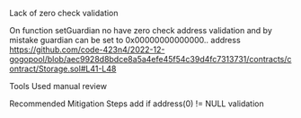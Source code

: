 Lack of zero check validation 

On function setGuardian no have zero check address validation and by mistake guardian can be set to 0x00000000000000.. address 
https://github.com/code-423n4/2022-12-gogopool/blob/aec9928d8bdce8a5a4efe45f54c39d4fc7313731/contracts/contract/Storage.sol#L41-L48

Tools Used
manual review

Recommended Mitigation Steps
add if address(0) != NULL validation